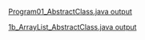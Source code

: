 [Program01_AbstractClass.java output](https://github.com/rashmitha006/Java-Programs-With-Outputs/blob/main/program1.png)

[1b_ArrayList_AbstractClass.java output](https://github.com/rashmitha006/Java-Programs-With-Outputs/blob/main/1ba.png/1bb.png)

